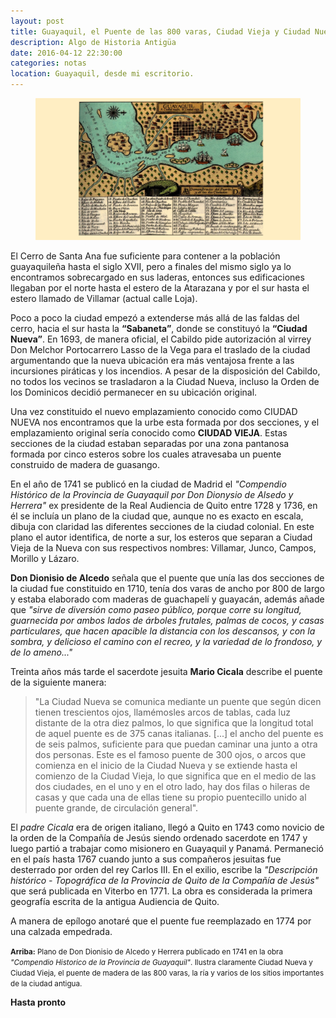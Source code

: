 ```yaml
---
layout: post
title: Guayaquil, el Puente de las 800 varas, Ciudad Vieja y Ciudad Nueva
description: Algo de Historia Antigüa
date: 2016-04-12 22:30:00
categories: notas
location: Guayaquil, desde mi escritorio.
---
```



<figure><img src="/assets/alcedo.jpg"/></figure>El Cerro de Santa Ana fue suficiente para contener a la población guayaquileña hasta el siglo XVII, pero a finales del mismo siglo ya lo encontramos sobrecargado en sus laderas, entonces sus edificaciones llegaban por el norte hasta el estero de la Atarazana y por el sur hasta el estero llamado de Villamar (actual calle Loja).

Poco a poco la ciudad empezó a extenderse más allá de las faldas del cerro, hacia el sur hasta la **“Sabaneta”**, donde se constituyó la **“Ciudad Nueva”**. En 1693, de manera oficial, el Cabildo pide autorización al virrey Don Melchor Portocarrero Lasso de la Vega para el traslado de la ciudad argumentando que la nueva ubicación era más ventajosa frente a las incursiones piráticas y los incendios. A pesar de la disposición del Cabildo, no todos los vecinos se trasladaron a la Ciudad Nueva, incluso la Orden de los Dominicos decidió permanecer en su ubicación original.

Una vez constituido el nuevo emplazamiento conocido como CIUDAD NUEVA nos encontramos que la urbe esta formada por dos secciones, y el emplazamiento original sería conocido como **CIUDAD VIEJA**. Estas secciones de la ciudad estaban separadas por una zona pantanosa formada por cinco esteros sobre los cuales atravesaba un puente construido de madera de guasango.

En el año de 1741 se publicó en la ciudad de Madrid el *"Compendio Histórico de la Provincia de Guayaquil por Don Dionysio de Alsedo y Herrera"* ex presidente de la Real Audiencia de Quito entre 1728 y 1736, en él se incluía un plano de la ciudad que, aunque no es exacto en escala, dibuja con claridad las diferentes secciones de la ciudad colonial. En este plano el autor identifica, de norte a sur, los esteros que separan a Ciudad Vieja de la Nueva con sus respectivos nombres: Villamar, Junco, Campos, Morillo y Lázaro.

**Don Dionisio de Alcedo** señala que el puente que unía las dos secciones de la ciudad fue constituido en 1710, tenía dos varas de ancho por 800 de largo y estaba elaborado com maderas de guachapelí y guayacán, además añade que *"sirve de diversión como paseo público, porque corre su longitud, guarnecida por ambos lados de árboles frutales, palmas de cocos, y casas particulares, que hacen apacible la distancia con los descansos, y con la sombra, y delicioso el camino con el recreo, y la variedad de lo frondoso, y de lo ameno..."*

Treinta años más tarde el sacerdote jesuita **Mario Cicala** describe el puente de la siguiente manera:

>"La Ciudad Nueva se comunica mediante un puente que según dicen tienen trescientos ojos, llamémosles arcos de tablas, cada luz distante de la otra diez palmos, lo que significa que la longitud total de aquel puente es de 375 canas italianas. [...] el ancho del puente es de seis palmos, suficiente para que puedan caminar una junto a otra dos personas. Este es el famoso puente de 300 ojos, o arcos que comienza en el inicio de la Ciudad Nueva y se extiende hasta el comienzo de la Ciudad Vieja, lo que significa que en el medio de las dos ciudades, en el uno y en el otro lado, hay dos filas o hileras de casas y que cada una de ellas tiene su propio puentecillo unido al puente grande, de circulación general".

El *padre Cicala* era de origen italiano, llegó a Quito en 1743 como novicio de la orden de la Compañía de Jesús siendo ordenado sacerdote en 1747 y luego partió a trabajar como misionero en Guayaquil y Panamá. Permaneció en el país hasta 1767 cuando junto a sus compañeros jesuitas fue desterrado por orden del rey Carlos III. En el exilio, escribe la *"Descripción histórico - Topográfica de la Provincia de Quito de la Compañía de Jesús"* que será publicada en Viterbo en 1771. La obra es considerada la primera geografía escrita de la antigua Audiencia de Quito.

A manera de epílogo anotaré que el puente fue reemplazado en 1774 por una calzada empedrada.

<small>**Arriba:** Plano de Don Dionisio de Alcedo y Herrera publicado en 1741 en la obra *"Compendio Historico de la Provincia de Guayaquil"*. Ilustra claramente Ciudad Nueva y Ciudad Vieja, el puente de madera de las 800 varas, la ría y varios de los sitios importantes de la ciudad antigua.</small>

**Hasta pronto**

